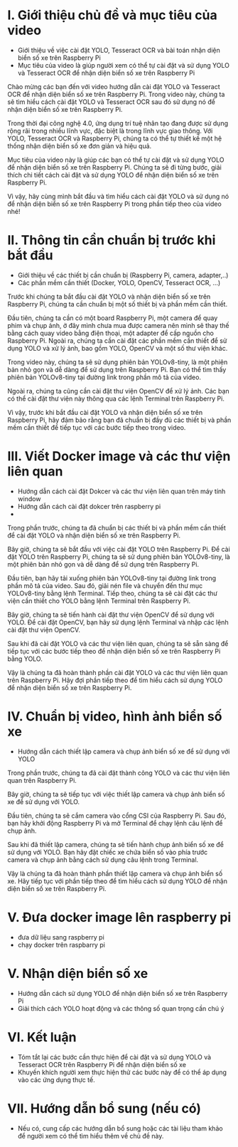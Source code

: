# I. Giới thiệu chủ đề và mục tiêu của video
- Giới thiệu về việc cài đặt YOLO, Tesseract OCR và bài toán nhận diện biển số xe trên Raspberry Pi
- Mục tiêu của video là giúp người xem có thể tự cài đặt và sử dụng YOLO và Tesseract OCR để nhận diện biển số xe trên Raspberry Pi

Chào mừng các bạn đến với video hướng dẫn cài đặt YOLO và Tesseract OCR để nhận diện biển số xe trên Raspberry Pi. Trong video này, chúng ta sẽ tìm hiểu cách cài đặt YOLO và Tesseract OCR sau đó sử dụng nó để nhận diện biển số xe trên Raspberry Pi.

Trong thời đại công nghệ 4.0, ứng dụng trí tuệ nhân tạo đang được sử dụng rộng rãi trong nhiều lĩnh vực, đặc biệt là trong lĩnh vực giao thông. Với YOLO, Tesseract OCR và Raspberry Pi, chúng ta có thể tự thiết kế một hệ thống nhận diện biển số xe đơn giản và hiệu quả.

Mục tiêu của video này là giúp các bạn có thể tự cài đặt và sử dụng YOLO để nhận diện biển số xe trên Raspberry Pi. Chúng ta sẽ đi từng bước, giải thích chi tiết cách cài đặt và sử dụng YOLO để nhận diện biển số xe trên Raspberry Pi.

Vì vậy, hãy cùng mình bắt đầu và tìm hiểu cách cài đặt YOLO và sử dụng nó để nhận diện biển số xe trên Raspberry Pi trong phần tiếp theo của video nhé!


# II. Thông tin cần chuẩn bị trước khi bắt đầu
- Giới thiệu về các thiết bị cần chuẩn bị (Raspberry Pi, camera, adapter,..)
- Các phần mềm cần thiết (Docker, YOLO, OpenCV, Tesseract OCR, ...)

Trước khi chúng ta bắt đầu cài đặt YOLO và nhận diện biển số xe trên Raspberry Pi, chúng ta cần chuẩn bị một số thiết bị và phần mềm cần thiết.

Đầu tiên, chúng ta cần có một board Raspberry Pi, một camera để quay phim và chụp ảnh, ở đây mình chưa mua được camera nên mình sẽ thay thế bằng cách quay video bằng điện thoại, một adapter để cấp nguồn cho Raspberry Pi. Ngoài ra, chúng ta cần cài đặt các phần mềm cần thiết để sử dụng YOLO và xử lý ảnh, bao gồm YOLO, OpenCV và một số thư viện khác.

Trong video này, chúng ta sẽ sử dụng phiên bản YOLOv8-tiny, là một phiên bản nhỏ gọn và dễ dàng để sử dụng trên Raspberry Pi. Bạn có thể tìm thấy phiên bản YOLOv8-tiny tại đường link trong phần mô tả của video.

Ngoài ra, chúng ta cũng cần cài đặt thư viện OpenCV để xử lý ảnh. Các bạn có thể cài đặt thư viện này thông qua các lệnh Terminal trên Raspberry Pi.

Vì vậy, trước khi bắt đầu cài đặt YOLO và nhận diện biển số xe trên Raspberry Pi, hãy đảm bảo rằng bạn đã chuẩn bị đầy đủ các thiết bị và phần mềm cần thiết để tiếp tục với các bước tiếp theo trong video.

# III. Viết Docker image và các thư viện liên quan
- Hướng dẫn cách cài đặt Dokcer và các thư viện liên quan trên máy tính window
- Hướng dẫn cách cài đặt dokcer trên raspberry pi
- 

Trong phần trước, chúng ta đã chuẩn bị các thiết bị và phần mềm cần thiết để cài đặt YOLO và nhận diện biển số xe trên Raspberry Pi.

Bây giờ, chúng ta sẽ bắt đầu với việc cài đặt YOLO trên Raspberry Pi. Để cài đặt YOLO trên Raspberry Pi, chúng ta sẽ sử dụng phiên bản YOLOv8-tiny, là một phiên bản nhỏ gọn và dễ dàng để sử dụng trên Raspberry Pi.

Đầu tiên, bạn hãy tải xuống phiên bản YOLOv8-tiny tại đường link trong phần mô tả của video. Sau đó, giải nén file và chuyển đến thư mục YOLOv8-tiny bằng lệnh Terminal. Tiếp theo, chúng ta sẽ cài đặt các thư viện cần thiết cho YOLO bằng lệnh Terminal trên Raspberry Pi.

Bây giờ, chúng ta sẽ tiến hành cài đặt thư viện OpenCV để sử dụng với YOLO. Để cài đặt OpenCV, bạn hãy sử dụng lệnh Terminal và nhập các lệnh cài đặt thư viện OpenCV.

Sau khi đã cài đặt YOLO và các thư viện liên quan, chúng ta sẽ sẵn sàng để tiếp tục với các bước tiếp theo để nhận diện biển số xe trên Raspberry Pi bằng YOLO.

Vậy là chúng ta đã hoàn thành phần cài đặt YOLO và các thư viện liên quan trên Raspberry Pi. Hãy đợi phần tiếp theo để tìm hiểu cách sử dụng YOLO để nhận diện biển số xe trên Raspberry Pi.

# IV. Chuẩn bị video, hình ảnh biển số xe
- Hướng dẫn cách thiết lập camera và chụp ảnh biển số xe để sử dụng với YOLO

Trong phần trước, chúng ta đã cài đặt thành công YOLO và các thư viện liên quan trên Raspberry Pi.

Bây giờ, chúng ta sẽ tiếp tục với việc thiết lập camera và chụp ảnh biển số xe để sử dụng với YOLO.

Đầu tiên, chúng ta sẽ cắm camera vào cổng CSI của Raspberry Pi. Sau đó, bạn hãy khởi động Raspberry Pi và mở Terminal để chạy lệnh câu lệnh để chụp ảnh.

Sau khi đã thiết lập camera, chúng ta sẽ tiến hành chụp ảnh biển số xe để sử dụng với YOLO. Bạn hãy đặt chiếc xe chứa biển số vào phía trước camera và chụp ảnh bằng cách sử dụng câu lệnh trong Terminal.

Vậy là chúng ta đã hoàn thành phần thiết lập camera và chụp ảnh biển số xe. Hãy tiếp tục với phần tiếp theo để tìm hiểu cách sử dụng YOLO để nhận diện biển số xe trên Raspberry Pi.

# V. Đưa docker image lên raspberry pi
- đưa dữ liệu sang raspberry pi
- chạy docker trên raspbarry pi 

# V. Nhận diện biển số xe
- Hướng dẫn cách sử dụng YOLO để nhận diện biển số xe trên Raspberry Pi
- Giải thích cách YOLO hoạt động và các thông số quan trọng cần chú ý

# VI. Kết luận
- Tóm tắt lại các bước cần thực hiện để cài đặt và sử dụng YOLO và Tesseract OCR trên Raspberry Pi để nhận diện biển số xe
- Khuyến khích người xem thực hiện thử các bước này để có thể áp dụng vào các ứng dụng thực tế.

# VII. Hướng dẫn bổ sung (nếu có)
- Nếu có, cung cấp các hướng dẫn bổ sung hoặc các tài liệu tham khảo để người xem có thể tìm hiểu thêm về chủ đề này.
